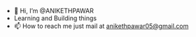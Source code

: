 - 👋 Hi, I’m @ANIKETHPAWAR
- Learning and Building things
- 📫 How to reach me just mail at anikethpawar05@gmail.com

<!---
ANIKETHPAWAR/ANIKETHPAWAR is a ✨ special ✨ repository because its `README.md` (this file) appears on your GitHub profile.
You can click the Preview link to take a look at your changes.
--->
